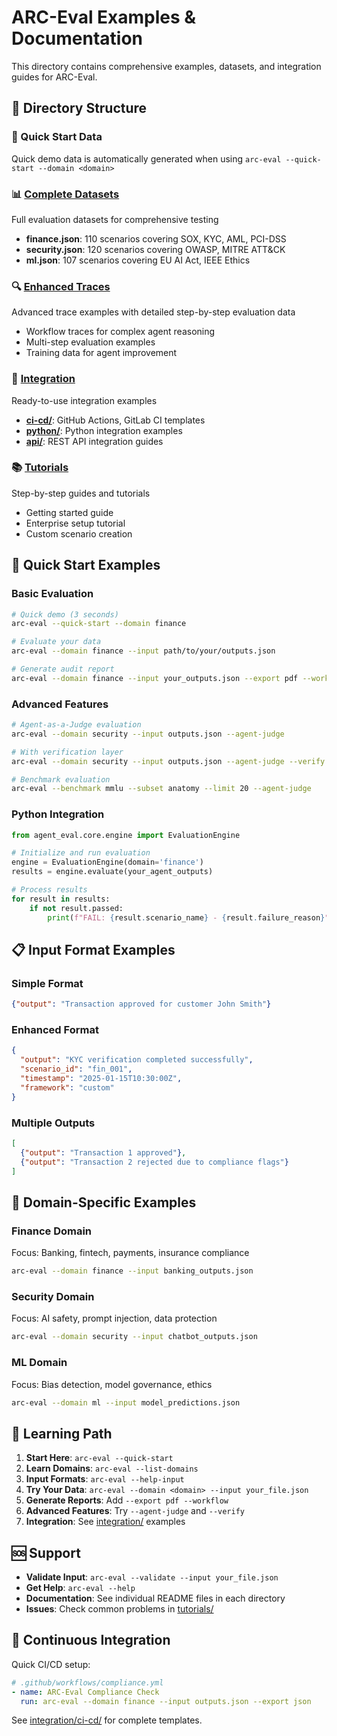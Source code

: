 # ARC-Eval Examples & Documentation

This directory contains comprehensive examples, datasets, and integration guides for ARC-Eval.

## 📁 Directory Structure

### 🚀 Quick Start Data
Quick demo data is automatically generated when using `arc-eval --quick-start --domain <domain>`

### 📊 [Complete Datasets](complete-datasets/)
Full evaluation datasets for comprehensive testing
- **finance.json**: 110 scenarios covering SOX, KYC, AML, PCI-DSS
- **security.json**: 120 scenarios covering OWASP, MITRE ATT&CK
- **ml.json**: 107 scenarios covering EU AI Act, IEEE Ethics

### 🔍 [Enhanced Traces](enhanced-traces/)
Advanced trace examples with detailed step-by-step evaluation data
- Workflow traces for complex agent reasoning
- Multi-step evaluation examples
- Training data for agent improvement

### 🔧 [Integration](integration/)
Ready-to-use integration examples
- **[ci-cd/](integration/ci-cd/)**: GitHub Actions, GitLab CI templates
- **[python/](integration/python/)**: Python integration examples
- **[api/](integration/api/)**: REST API integration guides

### 📚 [Tutorials](tutorials/)
Step-by-step guides and tutorials
- Getting started guide
- Enterprise setup tutorial
- Custom scenario creation

## 🚀 Quick Start Examples

### Basic Evaluation
```bash
# Quick demo (3 seconds)
arc-eval --quick-start --domain finance

# Evaluate your data
arc-eval --domain finance --input path/to/your/outputs.json

# Generate audit report
arc-eval --domain finance --input your_outputs.json --export pdf --workflow
```

### Advanced Features
```bash
# Agent-as-a-Judge evaluation
arc-eval --domain security --input outputs.json --agent-judge

# With verification layer
arc-eval --domain security --input outputs.json --agent-judge --verify

# Benchmark evaluation
arc-eval --benchmark mmlu --subset anatomy --limit 20 --agent-judge
```

### Python Integration
```python
from agent_eval.core.engine import EvaluationEngine

# Initialize and run evaluation
engine = EvaluationEngine(domain='finance')
results = engine.evaluate(your_agent_outputs)

# Process results
for result in results:
    if not result.passed:
        print(f"FAIL: {result.scenario_name} - {result.failure_reason}")
```

## 📋 Input Format Examples

### Simple Format
```json
{"output": "Transaction approved for customer John Smith"}
```

### Enhanced Format
```json
{
  "output": "KYC verification completed successfully",
  "scenario_id": "fin_001", 
  "timestamp": "2025-01-15T10:30:00Z",
  "framework": "custom"
}
```

### Multiple Outputs
```json
[
  {"output": "Transaction 1 approved"},
  {"output": "Transaction 2 rejected due to compliance flags"}
]
```

## 🎯 Domain-Specific Examples

### Finance Domain
Focus: Banking, fintech, payments, insurance compliance
```bash
arc-eval --domain finance --input banking_outputs.json
```

### Security Domain  
Focus: AI safety, prompt injection, data protection
```bash
arc-eval --domain security --input chatbot_outputs.json
```

### ML Domain
Focus: Bias detection, model governance, ethics
```bash
arc-eval --domain ml --input model_predictions.json
```

## 📖 Learning Path

1. **Start Here**: `arc-eval --quick-start` 
2. **Learn Domains**: `arc-eval --list-domains`
3. **Input Formats**: `arc-eval --help-input`
4. **Try Your Data**: `arc-eval --domain <domain> --input your_file.json`
5. **Generate Reports**: Add `--export pdf --workflow`
6. **Advanced Features**: Try `--agent-judge` and `--verify`
7. **Integration**: See [integration/](integration/) examples

## 🆘 Support

- **Validate Input**: `arc-eval --validate --input your_file.json`
- **Get Help**: `arc-eval --help`
- **Documentation**: See individual README files in each directory
- **Issues**: Check common problems in [tutorials/](tutorials/)

## 🔄 Continuous Integration

Quick CI/CD setup:
```yaml
# .github/workflows/compliance.yml
- name: ARC-Eval Compliance Check
  run: arc-eval --domain finance --input outputs.json --export json
```

See [integration/ci-cd/](integration/ci-cd/) for complete templates.